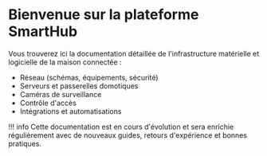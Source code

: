 # Bienvenue sur la plateforme SmartHub

Vous trouverez ici la documentation détaillée de l'infrastructure matérielle et logicielle de la maison connectée :

- Réseau (schémas, équipements, sécurité)
- Serveurs et passerelles domotiques
- Caméras de surveillance
- Contrôle d'accès
- Intégrations et automatisations

!!! info
    Cette documentation est en cours d'évolution et sera enrichie régulièrement avec de nouveaux guides, retours d'expérience et bonnes pratiques.